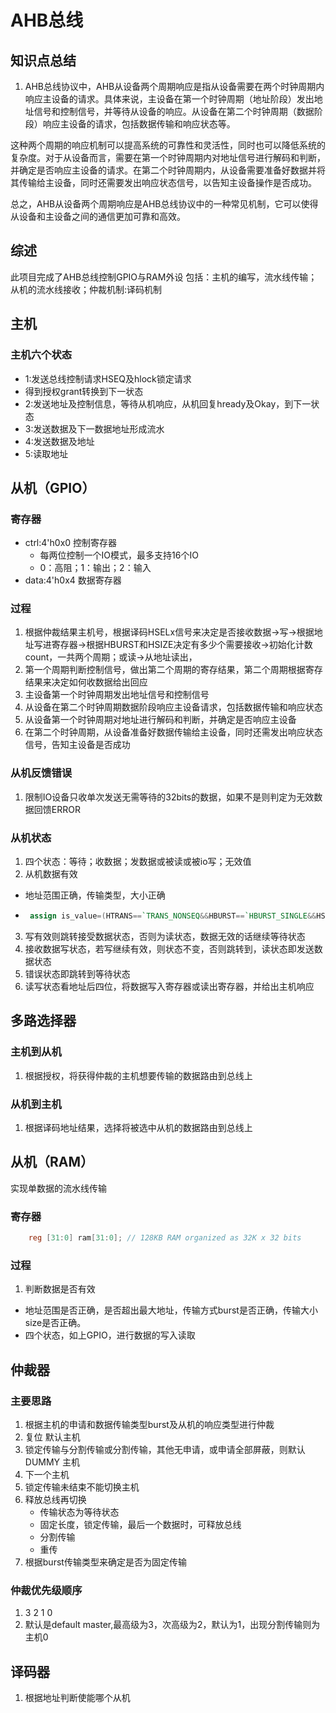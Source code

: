 # AHB总线 
## 知识点总结 
1. AHB总线协议中，AHB从设备两个周期响应是指从设备需要在两个时钟周期内响应主设备的请求。具体来说，主设备在第一个时钟周期（地址阶段）发出地址信号和控制信号，并等待从设备的响应。从设备在第二个时钟周期（数据阶段）响应主设备的请求，包括数据传输和响应状态等。

这种两个周期的响应机制可以提高系统的可靠性和灵活性，同时也可以降低系统的复杂度。对于从设备而言，需要在第一个时钟周期内对地址信号进行解码和判断，并确定是否响应主设备的请求。在第二个时钟周期内，从设备需要准备好数据并将其传输给主设备，同时还需要发出响应状态信号，以告知主设备操作是否成功。

总之，AHB从设备两个周期响应是AHB总线协议中的一种常见机制，它可以使得从设备和主设备之间的通信更加可靠和高效。
## 综述 
此项目完成了AHB总线控制GPIO与RAM外设
包括：主机的编写，流水线传输；从机的流水线接收；仲裁机制:译码机制
## 主机 
### 主机六个状态 
+ 1:发送总线控制请求HSEQ及hlock锁定请求
+ 得到授权grant转换到下一状态
+ 2:发送地址及控制信息，等待从机响应，从机回复hready及Okay，到下一状态
+ 3:发送数据及下一数据地址形成流水
+ 4:发送数据及地址
+ 5:读取地址
## 从机（GPIO） 
### 寄存器 
+ ctrl:4'h0x0 控制寄存器
  - 每两位控制一个IO模式，最多支持16个IO
  - 0：高阻；1：输出；2：输入
+ data:4'h0x4 数据寄存器
### 过程 
1. 根据仲裁结果主机号，根据译码HSELx信号来决定是否接收数据->写->根据地址写进寄存器->根据HBURST和HSIZE决定有多少个需要接收->初始化计数count，一共两个周期；或读->从地址读出，
2. 第一个周期判断控制信号，做出第二个周期的寄存结果，第二个周期根据寄存结果来决定如何收数据给出回应
3. 主设备第一个时钟周期发出地址信号和控制信号
4. 从设备在第二个时钟周期数据阶段响应主设备请求，包括数据传输和响应状态
5. 从设备第一个时钟周期对地址进行解码和判断，并确定是否响应主设备
6. 在第二个时钟周期，从设备准备好数据传输给主设备，同时还需发出响应状态信号，告知主设备是否成功
### 从机反馈错误 
1. 限制IO设备只收单次发送无需等待的32bits的数据，如果不是则判定为无效数据回馈ERROR
### 从机状态 
1.  四个状态：等待；收数据；发数据或被读或被io写；无效值
2.  从机数据有效
 + 地址范围正确，传输类型，大小正确 
 + ```verilog
    assign is_value=(HTRANS==`TRANS_NONSEQ&&HBURST==`HBURST_SINGLE&&HSIZE==`HSIZE_32);
   ```
3. 写有效则跳转接受数据状态，否则为读状态，数据无效的话继续等待状态
4. 接收数据写状态，若写继续有效，则状态不变，否则跳转到，读状态即发送数据状态
5. 错误状态即跳转到等待状态
6. 读写状态看地址后四位，将数据写入寄存器或读出寄存器，并给出主机响应
## 多路选择器 
### 主机到从机 
1. 根据授权，将获得仲裁的主机想要传输的数据路由到总线上
### 从机到主机 
1. 根据译码地址结果，选择将被选中从机的数据路由到总线上
## 从机（RAM） 
实现单数据的流水线传输
### 寄存器 
```verilog
    reg [31:0] ram[31:0]; // 128KB RAM organized as 32K x 32 bits 
```
### 过程 
1. 判断数据是否有效
+ 地址范围是否正确，是否超出最大地址，传输方式burst是否正确，传输大小size是否正确。
+ 四个状态，如上GPIO，进行数据的写入读取
## 仲裁器 
### 主要思路 
1. 根据主机的申请和数据传输类型burst及从机的响应类型进行仲裁
2. 复位 默认主机
3. 锁定传输与分割传输或分割传输，其他无申请，或申请全部屏蔽，则默认DUMMY 主机
4. 下一个主机
5. 锁定传输未结束不能切换主机
6. 释放总线再切换
   + 传输状态为等待状态
   + 固定长度，锁定传输，最后一个数据时，可释放总线
   + 分割传输
   + 重传 
7. 根据burst传输类型来确定是否为固定传输
### 仲裁优先级顺序 
1. 3 2 1 0 
2. 默认是default master,最高级为3，次高级为2，默认为1，出现分割传输则为主机0 
## 译码器 
1. 根据地址判断使能哪个从机 
